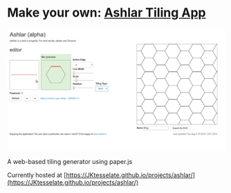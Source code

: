 
# Make your own: [Ashlar Tiling App](https://jktesselate.github.io/Ashlar/app)

![ashlar in action](ashlar.gif)

A web-based tiling generator using paper.js 

Currently hosted at [https://JKtesselate.github.io/projects/ashlar/](https://JKtesselate.github.io/projects/ashlar/)




